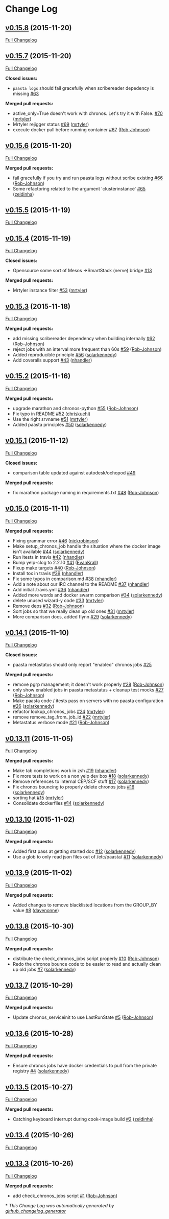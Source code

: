# Change Log

## [v0.15.8](https://github.com/Yelp/paasta/tree/v0.15.8) (2015-11-20)
[Full Changelog](https://github.com/Yelp/paasta/compare/v0.15.7...v0.15.8)

## [v0.15.7](https://github.com/Yelp/paasta/tree/v0.15.7) (2015-11-20)
[Full Changelog](https://github.com/Yelp/paasta/compare/v0.15.6...v0.15.7)

**Closed issues:**

- ``paasta logs`` should fail gracefully when scribereader depedency is missing [\#63](https://github.com/Yelp/paasta/issues/63)

**Merged pull requests:**

- active\_only=True doesn't work with chronos. Let's try it with False. [\#70](https://github.com/Yelp/paasta/pull/70) ([mrtyler](https://github.com/mrtyler))
- Mrtyler rejigger status [\#69](https://github.com/Yelp/paasta/pull/69) ([mrtyler](https://github.com/mrtyler))
- execute docker pull before running container [\#67](https://github.com/Yelp/paasta/pull/67) ([Rob-Johnson](https://github.com/Rob-Johnson))

## [v0.15.6](https://github.com/Yelp/paasta/tree/v0.15.6) (2015-11-20)
[Full Changelog](https://github.com/Yelp/paasta/compare/v0.15.5...v0.15.6)

**Merged pull requests:**

- fail gracefully if you try and run paasta logs without scribe existing [\#66](https://github.com/Yelp/paasta/pull/66) ([Rob-Johnson](https://github.com/Rob-Johnson))
- Some refactoring related to the argument 'clusterinstance' [\#65](https://github.com/Yelp/paasta/pull/65) ([zeldinha](https://github.com/zeldinha))

## [v0.15.5](https://github.com/Yelp/paasta/tree/v0.15.5) (2015-11-19)
[Full Changelog](https://github.com/Yelp/paasta/compare/v0.15.4...v0.15.5)

## [v0.15.4](https://github.com/Yelp/paasta/tree/v0.15.4) (2015-11-19)
[Full Changelog](https://github.com/Yelp/paasta/compare/v0.15.3...v0.15.4)

**Closed issues:**

- Opensource some sort of Mesos -\>SmartStack \(nerve\) bridge [\#13](https://github.com/Yelp/paasta/issues/13)

**Merged pull requests:**

- Mrtyler instance filter [\#53](https://github.com/Yelp/paasta/pull/53) ([mrtyler](https://github.com/mrtyler))

## [v0.15.3](https://github.com/Yelp/paasta/tree/v0.15.3) (2015-11-18)
[Full Changelog](https://github.com/Yelp/paasta/compare/v0.15.2...v0.15.3)

**Merged pull requests:**

- add missing scribereader dependency when building internally [\#62](https://github.com/Yelp/paasta/pull/62) ([Rob-Johnson](https://github.com/Rob-Johnson))
- reject jobs with an interval more frequent than 60s [\#59](https://github.com/Yelp/paasta/pull/59) ([Rob-Johnson](https://github.com/Rob-Johnson))
- Added reproducible principle [\#56](https://github.com/Yelp/paasta/pull/56) ([solarkennedy](https://github.com/solarkennedy))
- Add coveralls support [\#43](https://github.com/Yelp/paasta/pull/43) ([nhandler](https://github.com/nhandler))

## [v0.15.2](https://github.com/Yelp/paasta/tree/v0.15.2) (2015-11-16)
[Full Changelog](https://github.com/Yelp/paasta/compare/v0.15.1...v0.15.2)

**Merged pull requests:**

- upgrade marathon and chronos-python [\#55](https://github.com/Yelp/paasta/pull/55) ([Rob-Johnson](https://github.com/Rob-Johnson))
- Fix typo in README [\#52](https://github.com/Yelp/paasta/pull/52) ([chriskuehl](https://github.com/chriskuehl))
- Use the right srvname [\#51](https://github.com/Yelp/paasta/pull/51) ([mrtyler](https://github.com/mrtyler))
- Added paasta principles [\#50](https://github.com/Yelp/paasta/pull/50) ([solarkennedy](https://github.com/solarkennedy))

## [v0.15.1](https://github.com/Yelp/paasta/tree/v0.15.1) (2015-11-12)
[Full Changelog](https://github.com/Yelp/paasta/compare/v0.15.0...v0.15.1)

**Closed issues:**

- comparison table updated against autodesk/ochopod [\#49](https://github.com/Yelp/paasta/issues/49)

**Merged pull requests:**

- fix marathon package naming in requirements.txt [\#48](https://github.com/Yelp/paasta/pull/48) ([Rob-Johnson](https://github.com/Rob-Johnson))

## [v0.15.0](https://github.com/Yelp/paasta/tree/v0.15.0) (2015-11-11)
[Full Changelog](https://github.com/Yelp/paasta/compare/v0.14.1...v0.15.0)

**Merged pull requests:**

- Fixing grammar error [\#46](https://github.com/Yelp/paasta/pull/46) ([nickrobinson](https://github.com/nickrobinson))
- Make setup\_chronos\_job handle the situation where the docker image isn't available [\#44](https://github.com/Yelp/paasta/pull/44) ([solarkennedy](https://github.com/solarkennedy))
- Run itests in travis [\#42](https://github.com/Yelp/paasta/pull/42) ([nhandler](https://github.com/nhandler))
- Bump yelp-clog to 2.2.10 [\#41](https://github.com/Yelp/paasta/pull/41) ([EvanKrall](https://github.com/EvanKrall))
- Fixup make targets [\#40](https://github.com/Yelp/paasta/pull/40) ([Rob-Johnson](https://github.com/Rob-Johnson))
- Install tox in travis [\#39](https://github.com/Yelp/paasta/pull/39) ([nhandler](https://github.com/nhandler))
- Fix some typos in comparison.md [\#38](https://github.com/Yelp/paasta/pull/38) ([nhandler](https://github.com/nhandler))
- Add a note about our IRC channel to the README [\#37](https://github.com/Yelp/paasta/pull/37) ([nhandler](https://github.com/nhandler))
- Add initial .travis.yml [\#36](https://github.com/Yelp/paasta/pull/36) ([nhandler](https://github.com/nhandler))
- Added more words and docker swarm comparison [\#34](https://github.com/Yelp/paasta/pull/34) ([solarkennedy](https://github.com/solarkennedy))
- delete unused wizard-y code [\#33](https://github.com/Yelp/paasta/pull/33) ([mrtyler](https://github.com/mrtyler))
- Remove deps [\#32](https://github.com/Yelp/paasta/pull/32) ([Rob-Johnson](https://github.com/Rob-Johnson))
- Sort jobs so that we really clean up old ones [\#31](https://github.com/Yelp/paasta/pull/31) ([mrtyler](https://github.com/mrtyler))
-  More comparison docs, added flynn [\#29](https://github.com/Yelp/paasta/pull/29) ([solarkennedy](https://github.com/solarkennedy))

## [v0.14.1](https://github.com/Yelp/paasta/tree/v0.14.1) (2015-11-10)
[Full Changelog](https://github.com/Yelp/paasta/compare/v0.13.11...v0.14.1)

**Closed issues:**

- paasta metastatus should only report "enabled" chronos jobs [\#25](https://github.com/Yelp/paasta/issues/25)

**Merged pull requests:**

- remove pgrp management; it doesn't work properly [\#28](https://github.com/Yelp/paasta/pull/28) ([Rob-Johnson](https://github.com/Rob-Johnson))
- only show enabled jobs in paasta metastatus + cleanup test mocks [\#27](https://github.com/Yelp/paasta/pull/27) ([Rob-Johnson](https://github.com/Rob-Johnson))
- Make paasta code / itests pass on servers with no paasta configuration [\#26](https://github.com/Yelp/paasta/pull/26) ([solarkennedy](https://github.com/solarkennedy))
- refactor lookup\_chronos\_jobs [\#24](https://github.com/Yelp/paasta/pull/24) ([mrtyler](https://github.com/mrtyler))
- remove remove\_tag\_from\_job\_id [\#22](https://github.com/Yelp/paasta/pull/22) ([mrtyler](https://github.com/mrtyler))
- Metastatus verbose mode [\#21](https://github.com/Yelp/paasta/pull/21) ([Rob-Johnson](https://github.com/Rob-Johnson))

## [v0.13.11](https://github.com/Yelp/paasta/tree/v0.13.11) (2015-11-05)
[Full Changelog](https://github.com/Yelp/paasta/compare/v0.13.10...v0.13.11)

**Merged pull requests:**

- Make tab completions work in zsh [\#19](https://github.com/Yelp/paasta/pull/19) ([nhandler](https://github.com/nhandler))
- Fix more tests to work on a non yelp dev box [\#18](https://github.com/Yelp/paasta/pull/18) ([solarkennedy](https://github.com/solarkennedy))
- Remove references to internal CEP/SCF stuff [\#17](https://github.com/Yelp/paasta/pull/17) ([solarkennedy](https://github.com/solarkennedy))
- Fix chronos bouncing to properly delete chronos jobs [\#16](https://github.com/Yelp/paasta/pull/16) ([solarkennedy](https://github.com/solarkennedy))
- sorting hat [\#15](https://github.com/Yelp/paasta/pull/15) ([mrtyler](https://github.com/mrtyler))
- Consolidate dockerfiles [\#14](https://github.com/Yelp/paasta/pull/14) ([solarkennedy](https://github.com/solarkennedy))

## [v0.13.10](https://github.com/Yelp/paasta/tree/v0.13.10) (2015-11-02)
[Full Changelog](https://github.com/Yelp/paasta/compare/v0.13.9...v0.13.10)

**Merged pull requests:**

- Added first pass at getting started doc [\#12](https://github.com/Yelp/paasta/pull/12) ([solarkennedy](https://github.com/solarkennedy))
- Use a glob to only read json files out of /etc/paasta/ [\#11](https://github.com/Yelp/paasta/pull/11) ([solarkennedy](https://github.com/solarkennedy))

## [v0.13.9](https://github.com/Yelp/paasta/tree/v0.13.9) (2015-11-02)
[Full Changelog](https://github.com/Yelp/paasta/compare/v0.13.8...v0.13.9)

**Merged pull requests:**

- Added changes to remove blacklisted locations from the GROUP\_BY value [\#8](https://github.com/Yelp/paasta/pull/8) ([davenonne](https://github.com/davenonne))

## [v0.13.8](https://github.com/Yelp/paasta/tree/v0.13.8) (2015-10-30)
[Full Changelog](https://github.com/Yelp/paasta/compare/v0.13.7...v0.13.8)

**Merged pull requests:**

- distribute the check\_chronos\_jobs script properly [\#10](https://github.com/Yelp/paasta/pull/10) ([Rob-Johnson](https://github.com/Rob-Johnson))
- Redo the chronos bounce code to be easier to read and actually clean up old jobs [\#7](https://github.com/Yelp/paasta/pull/7) ([solarkennedy](https://github.com/solarkennedy))

## [v0.13.7](https://github.com/Yelp/paasta/tree/v0.13.7) (2015-10-29)
[Full Changelog](https://github.com/Yelp/paasta/compare/v0.13.6...v0.13.7)

**Merged pull requests:**

- Update chronos\_serviceinit to use LastRunState [\#5](https://github.com/Yelp/paasta/pull/5) ([Rob-Johnson](https://github.com/Rob-Johnson))

## [v0.13.6](https://github.com/Yelp/paasta/tree/v0.13.6) (2015-10-28)
[Full Changelog](https://github.com/Yelp/paasta/compare/v0.13.5...v0.13.6)

**Merged pull requests:**

- Ensure chronos jobs have docker credentials to pull from the private registry [\#4](https://github.com/Yelp/paasta/pull/4) ([solarkennedy](https://github.com/solarkennedy))

## [v0.13.5](https://github.com/Yelp/paasta/tree/v0.13.5) (2015-10-27)
[Full Changelog](https://github.com/Yelp/paasta/compare/v0.13.4...v0.13.5)

**Merged pull requests:**

- Catching keyboard interrupt during cook-image build [\#2](https://github.com/Yelp/paasta/pull/2) ([zeldinha](https://github.com/zeldinha))

## [v0.13.4](https://github.com/Yelp/paasta/tree/v0.13.4) (2015-10-26)
[Full Changelog](https://github.com/Yelp/paasta/compare/v0.13.3...v0.13.4)

## [v0.13.3](https://github.com/Yelp/paasta/tree/v0.13.3) (2015-10-26)
[Full Changelog](https://github.com/Yelp/paasta/compare/v0.13.2...v0.13.3)

**Merged pull requests:**

- add check\_chronos\_jobs script [\#1](https://github.com/Yelp/paasta/pull/1) ([Rob-Johnson](https://github.com/Rob-Johnson))



\* *This Change Log was automatically generated by [github_changelog_generator](https://github.com/skywinder/Github-Changelog-Generator)*